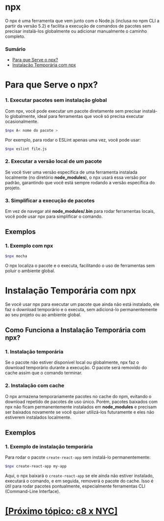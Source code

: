# npx

O npx é uma ferramenta que vem junto com o Node.js (inclusa no npm CLI a partir da versão 5.2) e facilita a execução de comandos de pacotes sem precisar instalá-los globalmente ou adicionar manualmente o caminho completo.

### Sumário

- [Para que Serve o npx?](#npx)
- [Instalação Temporária com npx](#instalação-temporaria)

# <a id="npx">Para que Serve o npx?</a>

### 1. Executar pacotes sem instalação global

Com npx, você pode executar um pacote diretamente sem precisar instalá-lo globalmente, ideal para ferramentas que você só precisa executar ocasionalmente.

```Bash
$npx A< nome do pacote >
```

Por exemplo, para rodar o ESLint apenas uma vez, você pode usar:

```Bash
$npx eslint file.js
```

### 2. Executar a versão local de um pacote

Se você tiver uma versão específica de uma ferramenta instalada localmente (no diretório **node_modules**), o npx usará essa versão por padrão, garantindo que você está sempre rodando a versão específica do projeto.

### 3. Simplificar a execução de pacotes

Em vez de navegar até **node_modules/.bin** para rodar ferramentas locais, você pode usar npx para simplificar o comando.

## Exemplos

### 1. Exemplo com npx

```Bash
$npx mocha
```

O npx localiza o pacote e o executa, facilitando o uso de ferramentas sem poluir o ambiente global.

# <a id="instalação-temporaria">Instalação Temporária com npx</a>

Se você usar npx para executar um pacote que ainda não está instalado, ele faz o download temporário e o executa, sem adicioná-lo permanentemente ao seu projeto ou ao ambiente global.

## Como Funciona a Instalação Temporária com npx?

### 1. Instalação temporária

Se o pacote não estiver disponível local ou globalmente, npx faz o download temporário durante a execução. O pacote será removido do cache assim que o comando terminar.

### 2. Instalação com cache

O npx armazena temporariamente pacotes no cache do npm, evitando o download repetido de pacotes de uso único. Porém, pacotes baixados com npx não ficam permanentemente instalados em **node_modules** e precisam ser baixados novamente se você quiser utilizá-los futuramente e eles não estiverem instalados localmente.

## Exemplos

### 1. Exemplo de instalação temporária

Para rodar o pacote `create-react-app` sem instalá-lo permanentemente:

```Bash
$npx create-react-app my-app
```

Aqui, o npx baixará o `create-react-app` se ele ainda não estiver instalado, executará o comando, e em seguida, removerá o pacote do cache. Isso é útil para rodar pacotes pontualmente, especialmente ferramentas CLI (Command-Line Interface).

# [[Próximo tópico: c8 x NYC]](./3-c8-x-nyc.md)